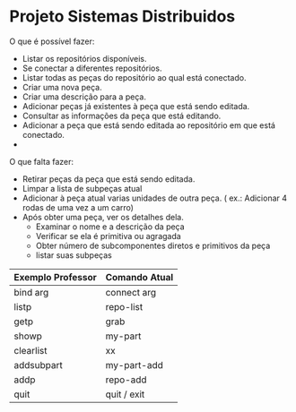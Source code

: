 # Projeto Sistemas Distribuidos



O que é possível fazer:
* Listar os repositórios disponíveis.
* Se conectar a diferentes repositórios.
* Listar todas as peças do repositório ao qual está conectado.
* Criar uma nova peça.
* Criar uma descrição para a peça.
* Adicionar peças já existentes à peça que está sendo editada. 
* Consultar as informações da peça que está editando.
* Adicionar a peça que está sendo editada ao repositório em que está conectado.
* 

O que falta fazer:
* Retirar peças da peça que está sendo editada.
*  Limpar a lista de subpeças atual
*  Adicionar à peça atual varias unidades de outra peça. ( ex.: Adicionar 4 rodas de uma vez a um carro)
*  Após obter uma peça, ver os detalhes dela.
	*  Examinar o nome e  a descrição da peça
	*  Verificar se ela é primitiva ou agragada
	*  Obter número de subcomponentes diretos e primitivos da peça
	*  listar suas subpeças



|Exemplo Professor  | Comando Atual |
|-------------------| --------------|
|   bind   arg      |  connect arg  |
|   listp           |  repo-list    |
|   getp            |  grab         |
|   showp           |  my-part      |
|   clearlist       |   xx          |
|   addsubpart      |  my-part-add  |
|   addp            |   repo-add    |
|   quit            | quit / exit   |
